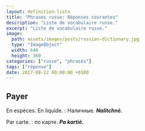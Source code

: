 ```yaml
---
layout: definition-lists
title: "Phrases russe: Réponses courantes"
description: "Liste de vocabulaire russe."
excerpt: "Liste de vocabulaire russe."
image:
  path: assets/images/posts/russian-dictionary.jpg
  type: "ImageObject"
  width: 640
  height: 360
categories: ["russe", "phrases"]
tags: ["réponse"]
date: 2017-08-22 00:00:00 +0100
---
```


## Payer

En espèces. En liquide.
: Наличные.
*__Nalitchnè.__*

Par carte.
: по карте.
*__Pa kartiè.__*
